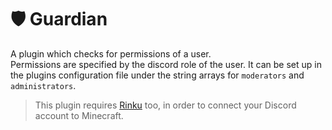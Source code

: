 # 🛡️ Guardian

A plugin which checks for permissions of a user.  
Permissions are specified by the discord role of the user. It can be set up in the plugins configuration file under the
string arrays for `moderators` and `administrators`.

> This plugin requires [Rinku](https://github.com/CraftTogether/Rinku) too, in order to connect your Discord account to
Minecraft.